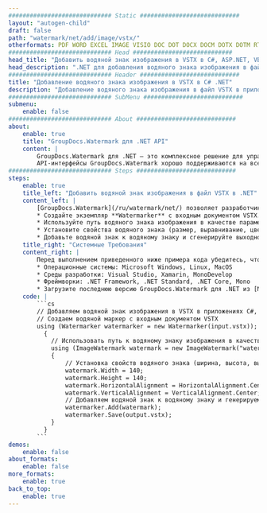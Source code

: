 ```yaml
---
############################# Static ############################
layout: "autogen-child"
draft: false
path: "watermark/net/add/image/vstx/"
otherformats: PDF WORD EXCEL IMAGE VISIO DOC DOT DOCX DOCM DOTX DOTM RTF TXT XLSX XLSM XLTM XLT XLTX XLS XLSB XLAM SXC PPTX PPTM PPSX PPSM POTM POT POTX PPT PPS ODT BMP GIF JPEG JP2 PNG TIFF WEBP VSD VDX VSDX VSX VSSX VSDM VSSM VSTM VTX VDW VSS VST
############################# Head ############################
head_title: "Добавить водяной знак изображения в VSTX в C#, ASP.NET, VB.NET"
head_description: ".NET для добавления водяного знака изображения в файл VSTX в приложениях C#, ASP.NET, VB.NET и .NET Core с использованием API-интерфейсов GroupDocs.Watermark для .NET."
############################# Header ############################
title: "Добавление водяного знака изображения в VSTX в C# .NET"
description: "Добавление водяного знака изображения в файл VSTX в приложениях C#, ASP.NET, VB.NET и .NET Core. Добавляйте в документы водяные знаки изображений BMP, PNG, GIF и JPEG. Также управляйте размером водяного знака, выравниванием, углом поворота и положением водяного знака на страницах документа, как вам может понадобиться."
############################# SubMenu ############################
submenu:
    enable: false
############################# About ############################
about:
    enable: true
    title: "GroupDocs.Watermark для .NET API"
    content: |
        GroupDocs.Watermark для .NET — это комплексное решение для управления водяными знаками для приложений .NET. Разработчики могут быстро выполнять такие операции с водяными знаками, как; добавлять, редактировать, искать и удалять различные типы водяных знаков в документах всех популярных форматов файлов. Он поддерживает работу с текстовыми и графическими водяными знаками в различных документах, включая PDF, Microsoft Word, Excel, PowerPoint, Visio, электронную почту и форматы изображений.
        API-интерфейсы GroupDocs.Watermark хорошо поддерживаются на всех основных операционных системах и платформах, включая .NET Framework, .NET Standard, .NET Core, Mono и Xamarin.
############################# Steps ############################
steps:
    enable: true
    title_left: "Добавить водяной знак изображения в файл VSTX в .NET"
    content_left: |
        [GroupDocs.Watermark](/ru/watermark/net/) позволяет разработчикам .NET легко добавлять водяные знаки изображений (BMP, PNG, GIF или JPEG) в свои приложения, выполняя несколько простых шагов.
        * Создайте экземпляр **Watermarker** с входным документом VSTX.
        * Используйте путь водяного знака изображения в качестве параметра конструктора класса **ImageWatermark**.
        * Установите свойства водяного знака (размер, выравнивание, цвет и т. д.).
        * Добавьте водяной знак к водяному знаку и сгенерируйте выходной документ.
    title_right: "Системные Требования"
    content_right: |
        Перед выполнением приведенного ниже примера кода убедитесь, что в вашей системе установлены следующие предварительные компоненты.
        * Операционные системы: Microsoft Windows, Linux, MacOS
        * Среды разработки: Visual Studio, Xamarin, MonoDevelop
        * Фреймворки: .NET Framework, .NET Standard, .NET Core, Mono
        * Загрузите последнюю версию GroupDocs.Watermark для .NET из [NuGet](https://www.nuget.org/packages/GroupDocs.Watermark).
    code: |
        ```cs
        // Добавляем водяной знак изображения в VSTX в приложениях C#, ASP.NET, VB.NET и .NET Core
        // Создаем водяной маркер с входным документом VSTX
        using (Watermarker watermarker = new Watermarker(input.vstx));
          {
            // Использовать путь к водяному знаку изображения в качестве параметра конструктора класса ImageWatermark
            using (ImageWatermark watermark = new ImageWatermark("watermark.png"))
            {
                // Установка свойств водяного знака (ширина, высота, выравнивание)
                watermark.Width = 140;
                watermark.Height = 140;
                watermark.HorizontalAlignment = HorizontalAlignment.Center;
                watermark.VerticalAlignment = VerticalAlignment.Center;
                // Добавляем водяной знак к водяному знаку и генерируем выходной документ
                watermarker.Add(watermark);
                watermarker.Save(output.vstx);
            }
          }
        ```        
demos:
    enable: false
about_formats:
    enable: false
more_formats:
    enable: true
back_to_top:
    enable: true
---
```

